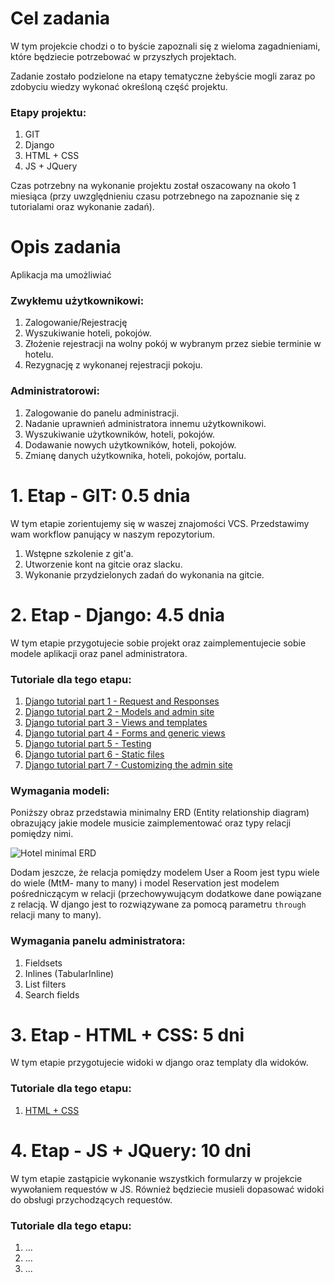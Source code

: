 # Cel zadania

W tym projekcie chodzi o to byście zapoznali się z wieloma zagadnieniami, które będziecie potrzebować w przyszłych projektach.

Zadanie zostało podzielone na etapy tematyczne żebyście mogli zaraz po zdobyciu wiedzy wykonać określoną część projektu. 

### Etapy projektu:

1. GIT
2. Django
3. HTML + CSS
4. JS + JQuery

Czas potrzebny na wykonanie projektu został oszacowany na około 1 miesiąca (przy uwzględnieniu czasu potrzebnego na zapoznanie się z tutorialami oraz wykonanie zadań).

# Opis zadania

Aplikacja ma umożliwiać

### Zwykłemu użytkownikowi:

1. Zalogowanie/Rejestrację
2. Wyszukiwanie hoteli, pokojów.
3. Złożenie rejestracji na wolny pokój w wybranym przez siebie terminie w hotelu.
4. Rezygnację z wykonanej rejestracji pokoju.

### Administratorowi:

1. Zalogowanie do panelu administracji.
2. Nadanie uprawnień administratora innemu użytkownikowi.
3. Wyszukiwanie użytkowników, hoteli, pokojów.
4. Dodawanie nowych użytkowników, hoteli, pokojów.
5. Zmianę danych użytkownika, hoteli, pokojów, portalu.

# 1. Etap - GIT: 0.5 dnia

W tym etapie zorientujemy się w waszej znajomości VCS.
Przedstawimy wam workflow panujący w naszym repozytorium.

1. Wstępne szkolenie z git'a.
2. Utworzenie kont na gitcie oraz slacku.
3. Wykonanie przydzielonych zadań do wykonania na gitcie.

# 2. Etap - Django: 4.5 dnia

W tym etapie przygotujecie sobie projekt oraz zaimplementujecie sobie modele aplikacji oraz panel administratora.

### Tutoriale dla tego etapu:

1. [Django tutorial part 1 - Request and Responses](https://docs.djangoproject.com/en/1.10/intro/tutorial01/)
2. [Django tutorial part 2 - Models and admin site](https://docs.djangoproject.com/en/1.10/intro/tutorial02/)
3. [Django tutorial part 3 - Views and templates](https://docs.djangoproject.com/en/1.10/intro/tutorial03/)
4. [Django tutorial part 4 - Forms and generic views](https://docs.djangoproject.com/en/1.10/intro/tutorial04/)
5. [Django tutorial part 5 - Testing](https://docs.djangoproject.com/en/1.10/intro/tutorial05/)
6. [Django tutorial part 6 - Static files](https://docs.djangoproject.com/en/1.10/intro/tutorial06/)
7. [Django tutorial part 7 - Customizing the admin site](https://docs.djangoproject.com/en/1.10/intro/tutorial07/)

### Wymagania modeli:

Poniższy obraz przedstawia minimalny ERD (Entity relationship diagram) obrazujący jakie modele musicie zaimplementować oraz typy relacji pomiędzy nimi.

![Hotel minimal ERD](../images/hotel_minimal_erd.png)

Dodam jeszcze, że relacja pomiędzy modelem User a Room jest typu wiele do wiele (MtM- many to many) i model Reservation jest modelem pośredniczącym w relacji 
(przechowywującym dodatkowe dane powiązane z relacją. W django jest to rozwiązywane za pomocą parametru ```through``` relacji many to many).

### Wymagania panelu administratora:

1. Fieldsets
2. Inlines (TabularInline)
3. List filters
4. Search fields

# 3. Etap - HTML + CSS: 5 dni

W tym etapie przygotujecie widoki w django oraz templaty dla widoków.

### Tutoriale dla tego etapu:

1. [HTML + CSS](https://www.udemy.com/html5-and-css3-just-do-it/learn/v4/content)

# 4. Etap - JS + JQuery: 10 dni

W tym etapie zastąpicie wykonanie wszystkich formularzy w projekcie wywołaniem requestów w JS.
Również będziecie musieli dopasować widoki do obsługi przychodzących requestów.

### Tutoriale dla tego etapu:

1. ...
2. ...
3. ...
